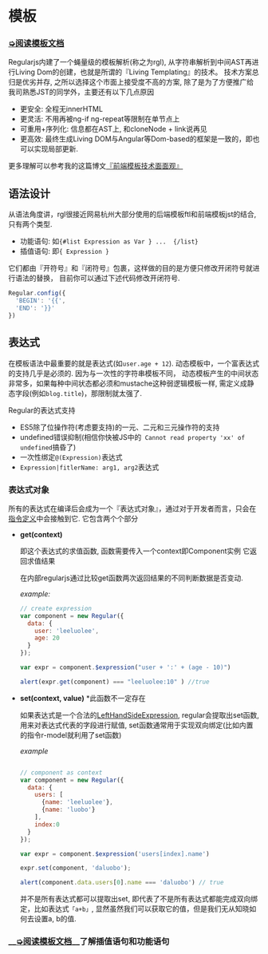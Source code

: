 # 模板


### __[&#x27AD;阅读模板文档](http://regularjs.github.io/reference/?syntax-zh)__

Regularjs内建了一个蝇量级的模板解析(称之为rgl), 从字符串解析到中间AST再进行Living Dom的创建，也就是所谓的『Living Templating』的技术。 技术方案总归是优劣并存, 之所以选择这个市面上接受度不高的方案, 除了是为了方便推广给我司熟悉JST的同学外，主要还有以下几点原因

- 更安全: 全程无innerHTML
- 更灵活: 不用再被ng-if ng-repeat等限制在单节点上
- 可重用+序列化: 信息都在AST上, 和cloneNode + link说再见 
- 更高效: 最终生成Living DOM与Angular等Dom-based的框架是一致的，即也可以实现局部更新.

更多理解可以参考我的这篇博文[『前端模板技术面面观』](http://leeluolee.github.io/2014/10/10/template-engine/)


## 语法设计

从语法角度讲，rgl很接近网易杭州大部分使用的后端模板ftl和前端模板jst的结合, 只有两个类型.

- 功能语句: 如`{#list Expression as Var } ...  {/list}` 
- 插值语句: 即`{ Expression }`

它们都由『开符号』和『闭符号』包裹，这样做的目的是方便只修改开闭符号就进行语法的替换， 目前你可以通过下述代码修改开闭符号.

```js
Regular.config({
  'BEGIN': '{{',
  'END': '}}'
})
```


## 表达式

在模板语法中最重要的就是表达式(如`user.age + 12`). 动态模板中，一个富表达式的支持几乎是必须的. 因为与一次性的字符串模板不同， 动态模板产生的中间状态非常多，如果每种中间状态都必须和mustache这种弱逻辑模板一样, 需定义成静态字段(例如`blog.title`)，那限制就太强了. 

Regular的表达式支持

- ES5除了位操作符(考虑要支持)的一元、二元和三元操作符的支持
- undefined错误抑制(相信你快被JS中的` Cannot read property 'xx' of undefined`搞昏了)
- 一次性绑定`@(Expression)`表达式
- `Expression|fitlerName: arg1, arg2`表达式


### 表达式对象

所有的表达式在编译后会成为一个『表达式对象』，通过对于开发者而言，只会在[指令定义](basic/directive.md)中会接触到它. 它包含两个个部分


* __get(context)__

  即这个表达式的求值函数, 函数需要传入一个context即Component实例 它返回求值结果 

  在内部regularjs通过比较get函数两次返回结果的不同判断数据是否变动.


  _example:_
  ```js
  // create expression
  var component = new Regular({
    data: {
      user: 'leeluolee',
      age: 20 
    }
  });

  var expr = component.$expression("user + ':' + (age - 10)")

  alert(expr.get(component) === "leeluolee:10" ) //true

  ```



* __set(context, value)__  *此函数不一定存在

  如果表达式是一个合法的[LeftHandSideExpression](http://es5.github.io/#x11.2), regular会提取出set函数, 用来对表达式代表的字段进行赋值, set函数通常用于实现双向绑定(比如内置的指令r-model就利用了set函数)


  _example_

  ```javascript

  // component as context
  var component = new Regular({
    data: {
      users: [
        {name: 'leeluolee'},
        {name: 'luobo'}
      ],
      index:0
    }
  });

  var expr = component.$expression('users[index].name')

  expr.set(component, 'daluobo');

  alert(component.data.users[0].name === 'daluobo') // true

  ```

  并不是所有表达式都可以提取出set, 即代表了不是所有表达式都能完成双向绑定，比如表达式`「a+b」`, 显然虽然我们可以获取它的值，但是我们无从知晓如何去设置a, b的值. 





### __[&#x27AD;阅读模板文档](http://regularjs.github.io/reference/?syntax-zh)__了解插值语句和功能语句